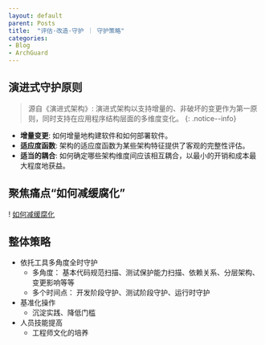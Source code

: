```yaml
---
layout: default
parent: Posts
title:  "评估·改造·守护 ｜ 守护策略"
categories:
- Blog
- ArchGuard
---
```


## 演进式守护原则

> 源自《演进式架构》:
> 演进式架构以支持增量的、非破坏的变更作为第一原则，同时支持在应用程序结构层面的多维度变化。
{: .notice--info}

* **增量变更**: 如何增量地构建软件和如何部署软件。
* **适应度函数**: 架构的适应度函数为某些架构特征提供了客观的完整性评估。
* **适当的耦合**: 如何确定哪些架构维度间应该相互耦合，以最小的开销和成本最大程度地获益。

## 聚焦痛点“如何减缓腐化”

! [如何减缓腐化](/assets/images/demising.png)


## 整体策略

* 依托工具多角度全时守护
  * 多角度： 基本代码规范扫描、测试保护能力扫描、依赖关系、分层架构、变更影响等等
  * 多个时间点： 开发阶段守护、测试阶段守护、运行时守护
* 基准化操作
  * 沉淀实践、降低门槛
* 人员技能提高
  * 工程师文化的培养

